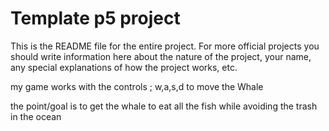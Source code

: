 # Template p5 project

This is the README file for the entire project. For more official projects you should write information here about the nature of the project, your name, any special explanations of how the project works, etc.

my game works with the controls ; w,a,s,d to move the Whale

the point/goal is to get the whale to eat all the fish while avoiding the trash in the ocean